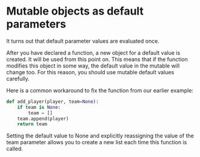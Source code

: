 <h1>Mutable objects as default parameters</h1>

It turns out that default parameter values are evaluated once.

After you have declared a function, a new object for a default value is created. 
It will be used from this point on. This means that if the function modifies 
this object in some way, the default value in the mutable will change too. 
For this reason, you should use mutable default values carefully.

Here is a common workaround to fix the function from our earlier example:
```python
def add_player(player, team=None):
    if team is None:
        team = []
    team.append(player)
    return team
```
Setting the default value to None and explicitly reassigning the value of the 
team parameter allows you to create a new list each time this function is 
called.